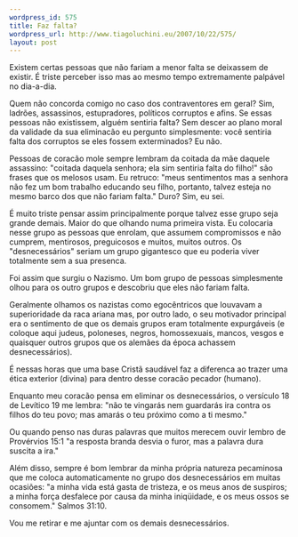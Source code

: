 ```yaml
--- 
wordpress_id: 575
title: Faz falta?
wordpress_url: http://www.tiagoluchini.eu/2007/10/22/575/
layout: post
---
```

Existem certas pessoas que não fariam a menor falta se deixassem de existir. É triste perceber isso mas ao mesmo tempo extremamente palpável no dia-a-dia.

Quem não concorda comigo no caso dos contraventores em geral? Sim, ladrões, assassinos, estupradores, políticos corruptos e afins. Se essas pessoas não existissem, alguém sentiria falta? Sem descer ao plano moral da validade da sua eliminacão eu pergunto simplesmente: você sentiria falta dos corruptos se eles fossem exterminados? Eu não.

Pessoas de coracão mole sempre lembram da coitada da mãe daquele assassino: "coitada daquela senhora; ela sim sentiria falta do filho!" são frases que os melosos usam. Eu retruco: "meus sentimentos mas a senhora não fez um bom trabalho educando seu filho, portanto, talvez esteja no mesmo barco dos que não fariam falta." Duro? Sim, eu sei.

É muito triste pensar assim principalmente porque talvez esse grupo seja grande demais. Maior do que olhando numa primeira vista. Eu colocaria nesse grupo as pessoas que enrolam, que assumem compromissos e não cumprem, mentirosos, preguicosos e muitos, muitos outros. Os "desnecessários" seriam um grupo gigantesco que eu poderia viver totalmente sem a sua presenca.

Foi assim que surgiu o Nazismo. Um bom grupo de pessoas simplesmente olhou para os outro grupos e descobriu que eles não fariam falta.

Geralmente olhamos os nazistas como egocêntricos que louvavam a superioridade da raca ariana mas, por outro lado, o seu motivador principal era o sentimento de que os demais grupos eram totalmente expurgáveis (e coloque aqui judeus, poloneses, negros, homossexuais, mancos, vesgos e quaisquer outros grupos que os alemães da época achassem desnecessários).

É nessas horas que uma base Cristã saudável faz a diferenca ao trazer uma ética exterior (divina) para dentro desse coracão pecador (humano).

Enquanto meu coracão pensa em eliminar os desnecessários, o versículo 18 de Levítico 19 me lembra: "não te vingarás nem guardarás ira contra os filhos do teu povo; mas amarás o teu próximo como a ti mesmo."

Ou quando penso nas duras palavras que muitos merecem ouvir lembro de Provérvios 15:1 "a resposta branda desvia o furor, mas a palavra dura suscita a ira."

Além disso, sempre é bom lembrar da minha própria natureza pecaminosa que me coloca automaticamente no grupo dos desnecessários em muitas ocasiões: "a minha vida está gasta de tristeza, e os meus anos de suspiros; a minha força desfalece por causa da minha iniqüidade, e os meus ossos se consomem." Salmos 31:10.

Vou me retirar e me ajuntar com os demais desnecessários.
